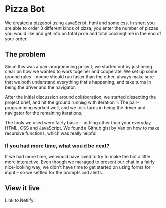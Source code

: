 # Pizza Bot

We created a pizzabot using JavaScript, html and some css. In short you are able to order 3 different kinds of pizza, you enter the number of pizzas you would like and get info on total price and total cookingtime in the end of your order.

## The problem

Since this was a pair-programming project, we started out by just being clear on how we wanted to work together and cooperate. We set up some ground rules – noone should run faster than the other, always make sure that we both understand everything that's happening, and take turns in being the driver and the navigator. 

After the initial discussion around collaboration, we started dissecting the project brief, and hit the ground running with iteration 1. The pair-programming worked well, and we took turns in being the driver and navigator for the remaining iterations. 

The tools we used were fairly basic – nothing other than your everyday HTML, CSS and JavaScript. We found a Github gist by Van on how to make recursive functions, which was really helpful. 

### If you had more time, what would be next?

If we had more time, we would have loved to try to make the bot a little more interactive. Even though we managed to present our chat in a fairly nice-looking way, we didn't have time to get started on using forms for input – so we settled for the prompts and alerts. 


## View it live
Link to Netlify:
